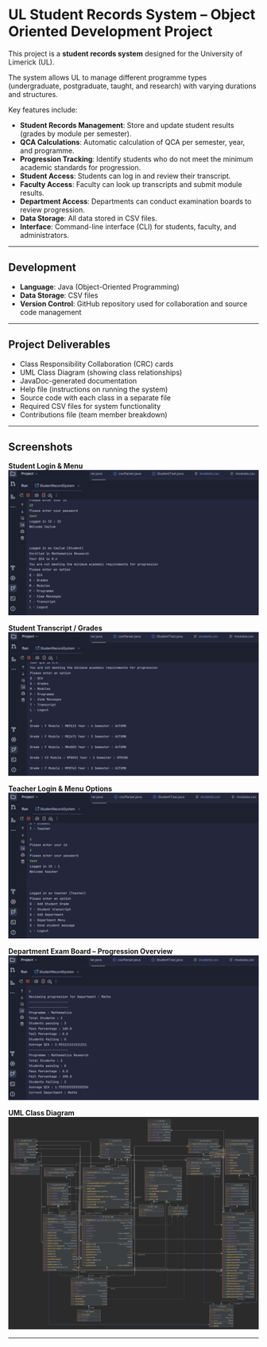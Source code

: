 # UL Student Records System – Object Oriented Development Project

This project is a **student records system** designed for the University of Limerick (UL).  

The system allows UL to manage different programme types (undergraduate, postgraduate, taught, and research) with varying durations and structures.  

Key features include:  
- **Student Records Management**: Store and update student results (grades by module per semester).  
- **QCA Calculations**: Automatic calculation of QCA per semester, year, and programme.  
- **Progression Tracking**: Identify students who do not meet the minimum academic standards for progression.  
- **Student Access**: Students can log in and review their transcript.  
- **Faculty Access**: Faculty can look up transcripts and submit module results.  
- **Department Access**: Departments can conduct examination boards to review progression.  
- **Data Storage**: All data stored in CSV files.  
- **Interface**: Command-line interface (CLI) for students, faculty, and administrators.  

---

## Development

- **Language**: Java (Object-Oriented Programming)  
- **Data Storage**: CSV files  
- **Version Control**: GitHub repository used for collaboration and source code management  

---

## Project Deliverables

- Class Responsibility Collaboration (CRC) cards  
- UML Class Diagram (showing class relationships)  
- JavaDoc-generated documentation  
- Help file (instructions on running the system)  
- Source code with each class in a separate file  
- Required CSV files for system functionality  
- Contributions file (team member breakdown)  

---

## Screenshots

**Student Login & Menu**  
![Student Login](images/student_login.png)  

**Student Transcript / Grades**  
![Student Grades](images/student_grades.png)  

**Teacher Login & Menu Options**  
![Teacher Login](images/teacher_login.png)  

**Department Exam Board – Progression Overview**  
![Teacher Progression](images/teacher_progression.png)  

**UML Class Diagram**  
![UML Diagram](images/StudentRecordSystemUMLDiagram.png)  

---
